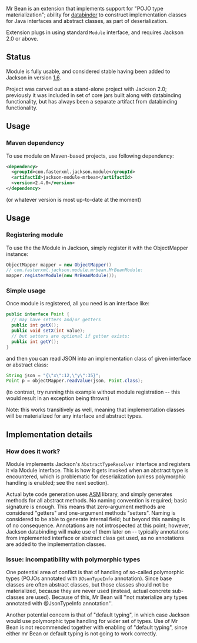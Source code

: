 Mr Bean is an extension that implements support for "POJO type materialization";
ability for [databinder](jackson-databind) to construct implementation classes for Java interfaces and abstract classes, as part of deserialization.

Extension plugs in using standard `Module` interface, and requires Jackson 2.0 or above.

## Status

Module is fully usable, and considered stable having been added to Jackson in version [1.6](http://wiki.fasterxml.com/JacksonRelease16).

Project was carved out as a stand-alone project with Jackson 2.0; previously it was included in set of core jars built along with databinding functionality, but has always been a separate artifact from databinding functionality.

## Usage

### Maven dependency

To use module on Maven-based projects, use following dependency:

```xml
<dependency>
  <groupId>com.fasterxml.jackson.module</groupId>
  <artifactId>jackson-module-mrbean</artifactId>
  <version>2.4.0</version>
</dependency>
```

(or whatever version is most up-to-date at the moment)

## Usage

### Registering module

To use the the Module in Jackson, simply register it with the ObjectMapper instance:

```java
ObjectMapper mapper = new ObjectMapper()
// com.fasterxml.jackson.module.mrbean.MrBeanModule:
mapper.registerModule(new MrBeanModule());
```

### Simple usage

Once module is registered, all you need is an interface like:

```java
public interface Point {
  // may have setters and/or getters
  public int getX();
  public void setX(int value);
  // but setters are optional if getter exists:
  public int getY();
}
```

and then you can read JSON into an implementation class of given interface or abstract class:

```java
String json = "{\"x\":12,\"y\":35}";
Point p = objectMapper.readValue(json, Point.class);
```

(to contrast, try running this example without module registration -- this would result in an exception being thrown)

Note: this works transitively as well, meaning that implementation classes will be materialized for any interface and abstract types.

## Implementation details

### How does it work?

Module implements Jackson's `AbstractTypeResolver` interface and registers it via Module interface. This is how it gets invoked when an abstract type is encountered, which is problematic for deserialization (unless polymorphic handling is enabled; see the next section).

Actual byte code generation uses [ASM](http://asm.ow2.org/) library, and simply generates methods for all abstract methods.
No naming convention is required; basic signature is enough. This means that zero-argument methods are considered "getters" and one-argument methods "setters".
Naming is considered to be able to generate internal field; but beyond this naming is of no consequence.
Annotations are not introspected at this point; however, Jackson databinding will make use of them later on -- typically annotations from implemented interface or abstract class get used, as no annotations are added to the implementation classes.

### Issue: incompatibility with polymorphic types

One potential area of conflict is that of handling of so-called polymorphic types (POJOs annotated with `@JsonTypeInfo` annotation).
Since base classes are often abstract classes, but those classes should not be materialized, because they are never used (instead, actual concrete sub-classes are used).
Because of this, Mr Bean will ''not materialize any types annotated with @JsonTypeInfo annotation''.

Another potential concern is that of "default typing", in which case Jackson would use polymorphic type handling for wider set of types.
Use of Mr Bean is not recommended together with enabling of "default typing", since either mr Bean or default typing is not going to work correctly.

